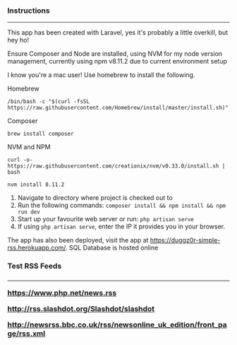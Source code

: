<h3>Instructions</h3>
<hr/>

<p>This app has been created with Laravel, yes it's probably a little overkill, but hey ho!</p>

<p>Ensure Composer and Node are installed, using NVM for my node version management, currently using npm v8.11.2 due to current environment setup</p>

<p>I know you're a mac user! Use homebrew to install the following.</p>
<p>Homebrew</p>
<p><code>/bin/bash -c "$(curl -fsSL https://raw.githubusercontent.com/Homebrew/install/master/install.sh)"</code></p>

<p>Composer</p>
<p><code>brew install composer</code></p>

<p>NVM and NPM</p>
<p><code>curl -o- https://raw.githubusercontent.com/creationix/nvm/v0.33.0/install.sh | bash</code></p>
<p><code>nvm install 8.11.2</code></p>

<ol>
    <li>Navigate to directory where project is checked out to</li>
    <li>Run the following commands: <code>composer install && npm install && npm run dev</code></li>
    <li>Start up your favourite web server or run: <code>php artisan serve</code></li>
    <li>If using <code>php artisan serve</code>, enter the IP it provides you in your browser.</li>
</ol>

<p>The app has also been deployed, visit the app at <a href="https://duggz0r-simple-rss.herokuapp.com/" target="_blank">https://duggz0r-simple-rss.herokuapp.com/</a>. SQL Database is hosted online</p>

<h3>Test RSS Feeds<h3>
<hr/>

<p><a href="https://www.php.net/news.rss" target="_blank">https://www.php.net/news.rss</a></p>
<p><a href="http://rss.slashdot.org/Slashdot/slashdot" target="_blank">http://rss.slashdot.org/Slashdot/slashdot</a></p>
<p><a href="http://newsrss.bbc.co.uk/rss/newsonline_uk_edition/front_page/rss.xml" target="_blank">http://newsrss.bbc.co.uk/rss/newsonline_uk_edition/front_page/rss.xml</a></p>

